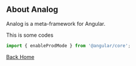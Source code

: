 ## About Analog

Analog is a meta-framework for Angular.

This is some codes

```ts
import { enableProdMode } from '@angular/core';
```

[Back Home](./)
